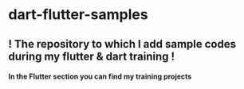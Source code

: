 # dart-flutter-samples
## ! The repository to which I add sample codes during my flutter & dart training ! 

#### In the Flutter section you can find my training projects</b1>
